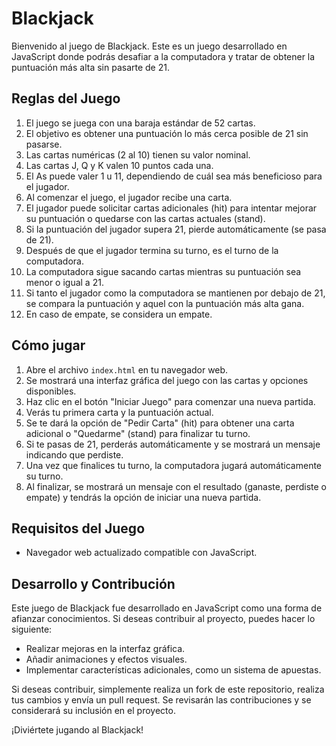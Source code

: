 # Blackjack

Bienvenido al juego de Blackjack. Este es un juego desarrollado en JavaScript donde podrás desafiar a la computadora y tratar de obtener la puntuación más alta sin pasarte de 21.

## Reglas del Juego

1. El juego se juega con una baraja estándar de 52 cartas.
2. El objetivo es obtener una puntuación lo más cerca posible de 21 sin pasarse.
3. Las cartas numéricas (2 al 10) tienen su valor nominal.
4. Las cartas J, Q y K valen 10 puntos cada una.
5. El As puede valer 1 u 11, dependiendo de cuál sea más beneficioso para el jugador.
6. Al comenzar el juego, el jugador recibe una carta.
7. El jugador puede solicitar cartas adicionales (hit) para intentar mejorar su puntuación o quedarse con las cartas actuales (stand).
8. Si la puntuación del jugador supera 21, pierde automáticamente (se pasa de 21).
9. Después de que el jugador termina su turno, es el turno de la computadora.
10. La computadora sigue sacando cartas mientras su puntuación sea menor o igual a 21.
11. Si tanto el jugador como la computadora se mantienen por debajo de 21, se compara la puntuación y aquel con la puntuación más alta gana.
12. En caso de empate, se considera un empate.

## Cómo jugar

1. Abre el archivo `index.html` en tu navegador web.
2. Se mostrará una interfaz gráfica del juego con las cartas y opciones disponibles.
3. Haz clic en el botón "Iniciar Juego" para comenzar una nueva partida.
4. Verás tu primera carta y la puntuación actual.
5. Se te dará la opción de "Pedir Carta" (hit) para obtener una carta adicional o "Quedarme" (stand) para finalizar tu turno.
6. Si te pasas de 21, perderás automáticamente y se mostrará un mensaje indicando que perdiste.
7. Una vez que finalices tu turno, la computadora jugará automáticamente su turno.
8. Al finalizar, se mostrará un mensaje con el resultado (ganaste, perdiste o empate) y tendrás la opción de iniciar una nueva partida.

## Requisitos del Juego

- Navegador web actualizado compatible con JavaScript.

## Desarrollo y Contribución

Este juego de Blackjack fue desarrollado en JavaScript como una forma de afianzar conocimientos. Si deseas contribuir al proyecto, puedes hacer lo siguiente:

- Realizar mejoras en la interfaz gráfica.
- Añadir animaciones y efectos visuales.
- Implementar características adicionales, como un sistema de apuestas.

Si deseas contribuir, simplemente realiza un fork de este repositorio, realiza tus cambios y envía un pull request. Se revisarán las contribuciones y se considerará su inclusión en el proyecto.

¡Diviértete jugando al Blackjack!

